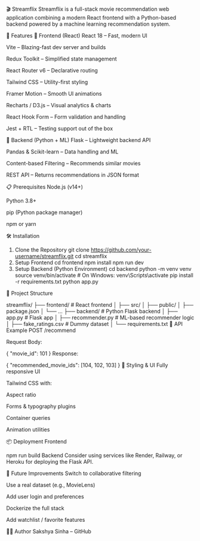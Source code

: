 🎬 Streamflix
Streamflix is a full-stack movie recommendation web application combining a modern React frontend with a Python-based backend powered by a machine learning recommendation system.

🚀 Features
🔧 Frontend (React)
React 18 – Fast, modern UI

Vite – Blazing-fast dev server and builds

Redux Toolkit – Simplified state management

React Router v6 – Declarative routing

Tailwind CSS – Utility-first styling

Framer Motion – Smooth UI animations

Recharts / D3.js – Visual analytics & charts

React Hook Form – Form validation and handling

Jest + RTL – Testing support out of the box

🧠 Backend (Python + ML)
Flask – Lightweight backend API

Pandas & Scikit-learn – Data handling and ML

Content-based Filtering – Recommends similar movies

REST API – Returns recommendations in JSON format

📋 Prerequisites
Node.js (v14+)

Python 3.8+

pip (Python package manager)

npm or yarn

🛠️ Installation
1. Clone the Repository
git clone https://github.com/your-username/streamflix.git
cd streamflix
2. Setup Frontend
cd frontend
npm install
npm run dev
3. Setup Backend (Python Environment)
cd backend
python -m venv venv
source venv/bin/activate     # On Windows: venv\Scripts\activate
pip install -r requirements.txt
python app.py

📁 Project Structure

streamflix/
├── frontend/              # React frontend
│   ├── src/
│   ├── public/
│   ├── package.json
│   └── ...
├── backend/               # Python Flask backend
│   ├── app.py             # Flask app
│   ├── recommender.py     # ML-based recommender logic
│   ├── fake_ratings.csv   # Dummy dataset
│   └── requirements.txt
🔗 API Example
POST /recommend

Request Body:

{
  "movie_id": 101
}
Response:

{
  "recommended_movie_ids": [104, 102, 103]
}
🎨 Styling & UI
Fully responsive UI

Tailwind CSS with:

Aspect ratio

Forms & typography plugins

Container queries

Animation utilities

📦 Deployment
Frontend

npm run build
Backend
Consider using services like Render, Railway, or Heroku for deploying the Flask API.

🧠 Future Improvements
Switch to collaborative filtering

Use a real dataset (e.g., MovieLens)

Add user login and preferences

Dockerize the full stack

Add watchlist / favorite features

👨‍💻 Author
Sakshya Sinha – GitHub

